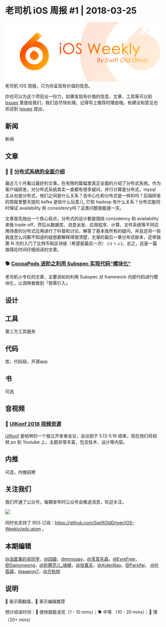 # 老司机 iOS 周报 #1 | 2018-03-25

![ios-weekly](../assets/ios-weekly.png)
老司机 iOS 周报，只为你呈现有价值的信息。

你也可以为这个项目出一份力，如果发现有价值的信息、文章、工具等可以到 [Issues](https://github.com/SwiftOldDriver/iOS-Weekly/issues) 里提给我们，我们会尽快处理。记得写上推荐的理由哦。有建议和意见也欢迎到 [Issues](https://github.com/SwiftOldDriver/iOS-Weekly/issues) 提出。

## 新闻

新闻


## 文章

### 🌟 🐢  [分布式系统的全面介绍](https://hackernoon.com/a-thorough-introduction-to-distributed-systems-3b91562c9b3c)

最近几个月看过最好的文章。在有限的篇幅里真正全面的介绍了分布式系统。作为客户端研发，对分布式系统其实一直都有很多疑问，并行计算是分布式，mysql 主从也是分布式，他们之间是什么关系？去中心化和分布式是一样的吗？后端研发的周报里整天提的 kafka 是些什么玩意儿, 它和 hadoop 有什么关系？分布式能同时保证 availability 和 consistency吗？这类问题我能提一天。

文章首先抛出一个核心观点，分布式的设计都是围绕 consistency 和 availability 来做 trade-off，然后从数据库、消息派发、应用程序、计算、文件系统等不同应用场景的分布式应用进行了科普和讨论，解答了基本我所有的疑问，并且还将一些我连怎么问都不知道的疑惑都解释得很清楚，文章的最后一章分布式账本，还带我第 N 次的入门了比特币和区块链（希望是最后一次） _(:зゝ∠)_。总之，这是一篇值得花时间仔细阅读的文章。

### 🐕 [CocoaPods 进阶之利用 Subspec 实现代码“模块化”](https://xiaozhuanlan.com/topic/1085467293)

老司机小专栏的文章，主要讲如何利用 Subspec 对 framework 内部代码进行模块化，让调用者做到「按需引入」


## 设计

## 工具

第三方工具服务

## 代码

库，代码段，开源app

## 书

可选

## 音视频

### 🚧 [UIKonf 2018 视频资源](https://www.youtube.com/playlist?list=PLdr22uU_wISohI7PIhzq0gotGfKZl1lGo&utm_campaign=iOS%2BDev%2BWeekly&utm_source=iOS%2BDev%2BWeekly%2BIssue%2B353)

[UIKonf](http://www.uikonf.com) 是柏林的一个独立开发者会议，会议刚于 5.13-5.16 结束，现在他们将视频 po 到 Youtube 上。主题非常丰富，包含技术、设计等内容。


## 内推

可选，内推招聘

## 关注我们

我们开通了公众号，每期发布时公众号会推送消息，欢迎关注。

![](https://github.com/SwiftOldDriver/iOS-Weekly/blob/master/assets/qrcode_for_wechat.jpg?raw=true)

同时也支持了 RSS 订阅：https://github.com/SwiftOldDriver/iOS-Weekly/wiki.atom 。

## 本期编辑

[@没故事的卓同学](https://weibo.com/1926303682/profile)，[@四娘](https://kemchenj.github.io)，[@mmoaay](https://weibo.com/u/1302422271)，[@享耳先森](https://github.com/iblacksun)，[@EyreFree](https://weibo.com/eyrefree777)，[@Damonwong](https://weibo.com/damonone)，[@折腾范儿_味精](http://weibo.com/agvicking)，[@张嘉夫](https://weibo.com/2949394297)，[@AidenRao](https://weibo.com/AidenRao)，[@Parsifal](https://weibo.com/parsifalchang)， [@叶孤城](https://weibo.com/u/1438670852)，[@aaaron7](https://weibo.com/aaaron7)，[@方秋枋](https://weibo.com/100mango)

## 说明

🚧 表示需翻墙，🌟 表示编辑推荐

预计阅读时间：🐎 很快就能读完（1 - 10 mins）；🐕 中等 （10 - 20 mins）；🐢 慢（20+ mins）
